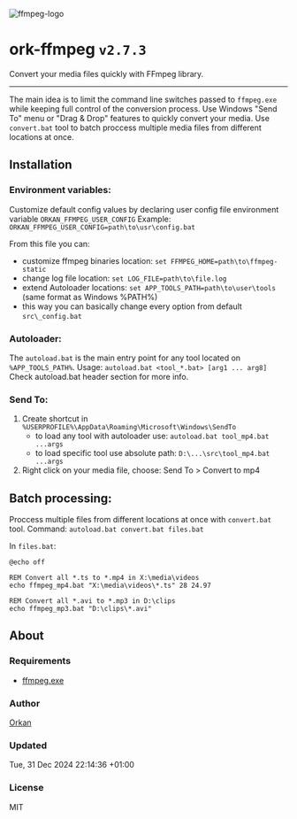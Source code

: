 ![ffmpeg-logo](https://user-images.githubusercontent.com/129182/109426413-f506b680-79ed-11eb-9792-c09119ed708a.jpg)

# ork-ffmpeg `v2.7.3`
Convert your media files quickly with FFmpeg library.

---

The main idea is to limit the command line switches passed to `ffmpeg.exe` while keeping full control of the conversion process.
Use Windows "Send To" menu or "Drag & Drop" features to quickly convert your media.
Use `convert.bat` tool to batch proccess multiple media files from different locations at once.

## Installation

### Environment variables:
Customize default config values by declaring user config file environment variable `ORKAN_FFMPEG_USER_CONFIG`
Example: `ORKAN_FFMPEG_USER_CONFIG=path\to\usr\config.bat`

From this file you can:
- customize ffmpeg binaries location: `set FFMPEG_HOME=path\to\ffmpeg-static`
- change log file location: `set LOG_FILE=path\to\file.log`
- extend Autoloader locations: `set APP_TOOLS_PATH=path\to\user\tools` (same format as Windows %PATH%)
- this way you can basically change every option from default `src\_config.bat` 

### Autoloader:
The `autoload.bat` is the main entry point for any tool located on `%APP_TOOLS_PATH%`.
Usage: `autoload.bat <tool_*.bat> [arg1 ... arg8]`
Check autoload.bat header section for more info.

### Send To:
1. Create shortcut in `%USERPROFILE%\AppData\Roaming\Microsoft\Windows\SendTo`
    - to load any tool with autoloader use: `autoload.bat tool_mp4.bat ...args`
    - to load specific tool use absolute path: `D:\...\src\tool_mp4.bat ...args`
2. Right click on your media file, choose: Send To > Convert to mp4

## Batch processing:
Proccess multiple files from different locations at once with `convert.bat` tool.
Command: `autoload.bat convert.bat files.bat`

In `files.bat`: 
```batch
@echo off

REM Convert all *.ts to *.mp4 in X:\media\videos
echo ffmpeg_mp4.bat "X:\media\videos\*.ts" 28 24.97

REM Convert all *.avi to *.mp3 in D:\clips
echo ffmpeg_mp3.bat "D:\clips\*.avi"
```

## About
### Requirements
* [ffmpeg.exe](https://ffmpeg.org/)

### Author
[Orkan](https://github.com/orkan)

### Updated
Tue, 31 Dec 2024 22:14:36 +01:00

### License
MIT

